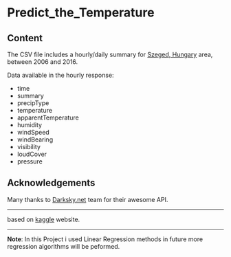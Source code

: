 # Predict_the_Temperature

## Content
The CSV file includes a hourly/daily summary for [Szeged, Hungary](https://en.wikipedia.org/wiki/Szeged?oldformat=true) area, between 2006 and 2016.

Data available in the hourly response:

+ time
+ summary
+ precipType
+ temperature
+ apparentTemperature
+ humidity
+ windSpeed
+ windBearing
+ visibility
+ loudCover
+ pressure

## Acknowledgements
Many thanks to [Darksky.net](http://darksky.net/dev/) team for their awesome API.

***
based on [kaggle](https://www.kaggle.com/datasets/budincsevity/szeged-weather/data) website.
***

**Note**: In this Project i used Linear Regression methods in future more regression algorithms will be peformed.
